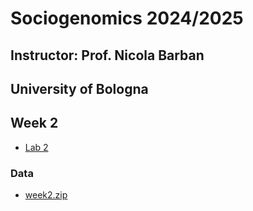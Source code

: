 # Sociogenomics 2024/2025
## Instructor: Prof. Nicola Barban
## University of Bologna

<!---
[]: ## Students' presentations
[]: * [Topics and Instructions](presentations.md)>
-->

## Week 2

* [Lab 2](week2/lab2.md)

### Data
* [week2.zip](https://www.dropbox.com/s/apaal9fjpa01inc/week2.zip?dl=0)


<!--- This is an HTML comment in Markdown 

## Week 3

* [Lab 3](week3/lab3.md)
### Data
* [week3.zip](https://www.dropbox.com/s/z42fy0pp5zkmwi2/lab3.zip?dl=0)


## Week 4

* [Lab 4](week4/lab4.md)
### Data
* [week3.zip](https://www.dropbox.com/s/z42fy0pp5zkmwi2/lab3.zip?dl=0)




## Week 5

 * [Lab week 5](week5/lab5.md)
### Data
* [week5.zip](https://www.dropbox.com/scl/fi/w89peadcqzuzooighefx2/DATA.zip?rlkey=1cmzr1gchmyyiupqxq4pjte80&dl=0)





## Week 6

* [Lab week 6](week6/lab_week6.md)

### Data
* [week6.zip](https://www.dropbox.com/s/kwciw2cb19gkrzy/week6.zip?dl=0)


## Week 8
* [Lab week 8 PGS in R](week8/lab_week8.md)



## Week 9
* [Lab week 9 ManhattanPLots Summary Statistics](week9/lab_week9_1.md)
* [LDSC in R](week9/genetic_correlation_in R.md)
* [LDSC in python](week9/genetic_correlation_in_python.md)
* [Data correlation](week8/LD-Hub_genetic_correlation_example.txt)
* [Data LDSC](https://www.dropbox.com/scl/fo/rj0drz3xamt2llnw67fu5/ABK_DtpmMy53XAs_mN6zXN0?rlkey=x05t5tmiw1tv3dvgffjiigt9b&dl=0)

## Week 10
* [Tutorial PG](week10/tutorialPGI.md)
* [Data](https://www.dropbox.com/scl/fo/418u49flretn9itwrhrve/AB39p8lhPCtFFzu4EbadWo8?rlkey=vnkt10hl5ev23qt973gk370l6&dl=0)

-->



